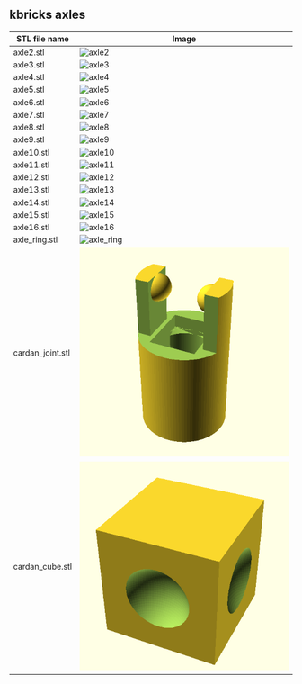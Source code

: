 ## kbricks axles

STL file name | Image
--------------|------
axle2.stl | ![axle2](../../img/axles/axle2.png)
axle3.stl | ![axle3](../../img/axles/axle3.png)
axle4.stl | ![axle4](../../img/axles/axle4.png)
axle5.stl | ![axle5](../../img/axles/axle5.png)
axle6.stl | ![axle6](../../img/axles/axle6.png)
axle7.stl | ![axle7](../../img/axles/axle7.png)
axle8.stl | ![axle8](../../img/axles/axle8.png)
axle9.stl | ![axle9](../../img/axles/axle9.png)
axle10.stl | ![axle10](../../img/axles/axle10.png)
axle11.stl | ![axle11](../../img/axles/axle11.png)
axle12.stl | ![axle12](../../img/axles/axle12.png)
axle13.stl | ![axle13](../../img/axles/axle13.png)
axle14.stl | ![axle14](../../img/axles/axle14.png)
axle15.stl | ![axle15](../../img/axles/axle15.png)
axle16.stl | ![axle16](../../img/axles/axle16.png)
axle_ring.stl | ![axle_ring](../../img/axles/axle_ring.png)
cardan_joint.stl | ![cardan_joint](../../img/axles/cardan_joint.png)
cardan_cube.stl | ![cardan_cube](../../img/axles/cardan_cube.png)
